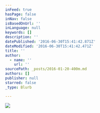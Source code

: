 ```yaml
---
inFeed: true
hasPage: false
inNav: false
isBasedOnUrl: ''
inLanguage: null
keywords: []
description: ''
datePublished: '2016-06-30T15:41:42.871Z'
dateModified: '2016-06-30T15:41:42.471Z'
title: ''
author:
  - name: ''
    url: ''
sourcePath: _posts/2016-01-20-400m.md
authors: []
publisher: null
starred: false
_type: Blurb

---
```

![](https://the-grid-user-content.s3-us-west-2.amazonaws.com/971ce8a8-ce6e-42ed-b80b-76dae7777e1d.jpg)
